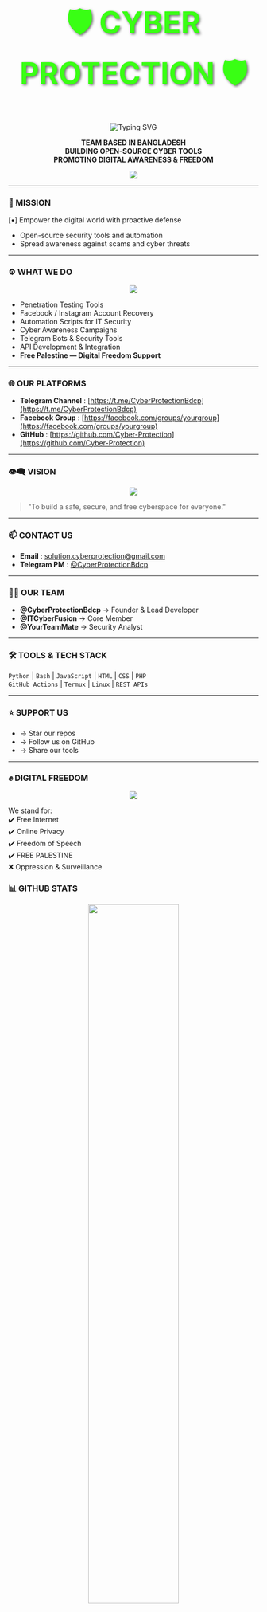 <h1 align="center" style="font-size: 60px; color: #39FF14; text-shadow: 2px 2px 5px rgba(0, 0, 0, 0.6); font-weight: bold;">🛡️ CYBER PROTECTION 🛡️</h1>

<p align="center">
  <img src="https://readme-typing-svg.demolab.com?font=Fira+Code&size=22&pause=700&color=39FF14&center=true&vCenter=true&width=600&lines=•••+Cyber+Security+%7C+Ethical+Hacking+•••" alt="Typing SVG" />
</p>

<p align="center">
  <b>
   TEAM BASED IN BANGLADESH <br>
   BUILDING OPEN-SOURCE CYBER TOOLS <br>
   PROMOTING DIGITAL AWARENESS & FREEDOM
  </b>
</p>

<p align="center">
  <img src="https://readme-typing-svg.demolab.com?font=Hack&size=20&pause=1000&color=00FFFF&center=true&vCenter=true&width=500&lines=++++Cyber+Protection;IS+A+Non-Profitable+Organization;" />
</p>

---

### 🧠 MISSION

[•] Empower the digital world with proactive defense  
- Open-source security tools and automation  
- Spread awareness against scams and cyber threats  

---

### ⚙️ WHAT WE DO

<p align="center">
  <img src="https://readme-typing-svg.demolab.com?font=Fira+Mono&size=18&pause=1000&color=FF0000&center=true&width=460&lines=Automation+%7C+Recovery+%7C+PenTesting+%7C+Bots" />
</p>

- Penetration Testing Tools  
- Facebook / Instagram Account Recovery  
- Automation Scripts for IT Security  
- Cyber Awareness Campaigns  
- Telegram Bots & Security Tools  
- API Development & Integration  
- **Free Palestine — Digital Freedom Support**  

---

### 🌐 OUR PLATFORMS

- **Telegram Channel** : [https://t.me/CyberProtectionBdcp](https://t.me/CyberProtectionBdcp)  
- **Facebook Group**   : [https://facebook.com/groups/yourgroup](https://facebook.com/groups/yourgroup)  
- **GitHub**           : [https://github.com/Cyber-Protection](https://github.com/Cyber-Protection)  

---

### 👁️‍🗨️ VISION

<p align="center">
  <img src="https://readme-typing-svg.demolab.com?font=Ubuntu+Mono&size=18&pause=900&color=FFA500&center=true&vCenter=true&width=460&lines=Building+a+Free+and+Safe+Cyberspace..." />
</p>

> "To build a safe, secure, and free cyberspace for everyone."

---

### 📫 CONTACT US

- **Email**         : solution.cyberprotection@gmail.com  
- **Telegram PM**   : [@CyberProtectionBdcp](https://t.me/CyberProtectionBdcp)  

---

### 🧑‍💻 OUR TEAM

- **@CyberProtectionBdcp**   → Founder & Lead Developer  
- **@ITCyberFusion**         → Core Member  
- **@YourTeamMate**          → Security Analyst  

---

### 🛠️ TOOLS & TECH STACK

`Python` | `Bash` | `JavaScript` | `HTML` | `CSS` | `PHP`  
`GitHub Actions` | `Termux` | `Linux` | `REST APIs`  

---

### ⭐ SUPPORT US

- → Star our repos  
- → Follow us on GitHub  
- → Share our tools  

---

### ✊ DIGITAL FREEDOM

<p align="center">
  <img src="https://readme-typing-svg.demolab.com?font=Fira+Code&size=20&pause=1000&color=FF0000&center=true&vCenter=true&width=435&lines=FREE+PALESTINE+%7C+FREEDOM+FIGHTERS+OF+THE+INTERNET" />
</p>

We stand for:  
✔️ Free Internet  
✔️ Online Privacy  
✔️ Freedom of Speech  
✔️ FREE PALESTINE  
❌ Oppression & Surveillance  


### 📊 GITHUB STATS

<p align="center">
  <img src="https://github-readme-stats.vercel.app/api?username=Cyber-Protection&show_icons=true&theme=tokyonight&hide_border=true&border_radius=10" width="60%"/>
</p>

<p align="center">
  <b># Hack For Good | # CyberFreedom | # EthicalHackers </b>
</p>
